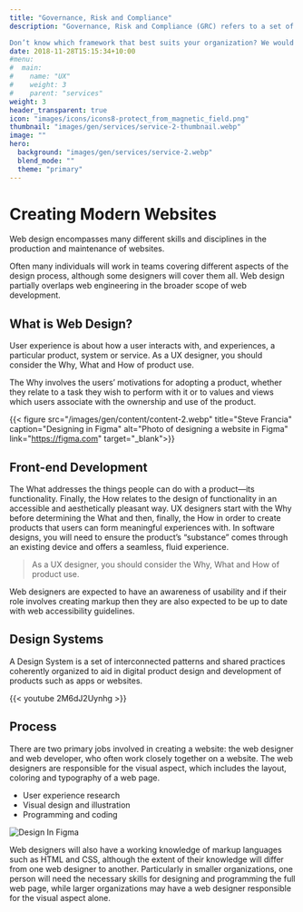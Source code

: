 ```yaml
---
title: "Governance, Risk and Compliance"
description: "Governance, Risk and Compliance (GRC) refers to a set of practices and processes that an organization puts in place to ensure that it is meeting its legal and regulatory obligations, managing risks effectively, and adhering to industry and governance standards. 

Don’t know which framework that best suits your organization? We would be happy to chat further with you!"
date: 2018-11-28T15:15:34+10:00
#menu:
#  main:
#    name: "UX"
#    weight: 3
#    parent: "services"
weight: 3
header_transparent: true
icon: "images/icons/icons8-protect_from_magnetic_field.png"
thumbnail: "images/gen/services/service-2-thumbnail.webp"
image: ""
hero:
  background: "images/gen/services/service-2.webp"
  blend_mode: ""
  theme: "primary"
---
```


# Creating Modern Websites

Web design encompasses many different skills and disciplines in the production and maintenance of websites.

Often many individuals will work in teams covering different aspects of the design process, although some designers will cover them all. Web design partially overlaps web engineering in the broader scope of web development.

## What is Web Design?

User experience is about how a user interacts with, and experiences, a particular product, system or service. As a UX designer, you should consider the Why, What and How of product use.

The Why involves the users’ motivations for adopting a product, whether they relate to a task they wish to perform with it or to values and views which users associate with the ownership and use of the product.

{{< figure src="/images/gen/content/content-2.webp" title="Steve Francia"  caption="Designing in Figma" alt="Photo of designing a website in Figma" link="https://figma.com" target="_blank">}}

## Front-end Development

The What addresses the things people can do with a product—its functionality. Finally, the How relates to the design of functionality in an accessible and aesthetically pleasant way. UX designers start with the Why before determining the What and then, finally, the How in order to create products that users can form meaningful experiences with. In software designs, you will need to ensure the product’s “substance” comes through an existing device and offers a seamless, fluid experience.

> As a UX designer, you should consider the Why, What and How of product use.

Web designers are expected to have an awareness of usability and if their role involves creating markup then they are also expected to be up to date with web accessibility guidelines.

## Design Systems

A Design System is a set of interconnected patterns and shared practices coherently organized to aid in digital product design and development of products such as apps or websites.

{{< youtube 2M6dJ2Uynhg >}}

## Process

There are two primary jobs involved in creating a website: the web designer and web developer, who often work closely together on a website. The web designers are responsible for the visual aspect, which includes the layout, coloring and typography of a web page.

- User experience research
- Visual design and illustration
- Programming and coding

![Design In Figma](/images/gen/content/content-3.webp)

Web designers will also have a working knowledge of markup languages such as HTML and CSS, although the extent of their knowledge will differ from one web designer to another. Particularly in smaller organizations, one person will need the necessary skills for designing and programming the full web page, while larger organizations may have a web designer responsible for the visual aspect alone.
